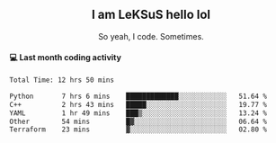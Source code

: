 <h2 align="center">I am LeKSuS hello lol</h2>
<p align="center">So yeah, I code. Sometimes.</p>

#### :computer: Last month coding activity
<!--START_SECTION:waka-->

```txt
Total Time: 12 hrs 50 mins

Python       7 hrs 6 mins    █████████████░░░░░░░░░░░░   51.64 %
C++          2 hrs 43 mins   █████░░░░░░░░░░░░░░░░░░░░   19.77 %
YAML         1 hr 49 mins    ███▒░░░░░░░░░░░░░░░░░░░░░   13.24 %
Other        54 mins         █▓░░░░░░░░░░░░░░░░░░░░░░░   06.64 %
Terraform    23 mins         ▓░░░░░░░░░░░░░░░░░░░░░░░░   02.80 %
```

<!--END_SECTION:waka-->
